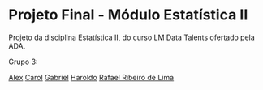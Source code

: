 # Projeto Final - Módulo Estatística II
Projeto da disciplina Estatística II, do curso LM Data Talents ofertado pela ADA.

Grupo 3:

[Alex](https://github.com/dovahkiinemo)
[Carol](https://github.com/carolysg)
[Gabriel](https://github.com/gbmourao)
[Haroldo](https://github.com/odlorah)
[Rafael Ribeiro de Lima](https://github.com/Rafael-Ribeiro-de-Lima)
